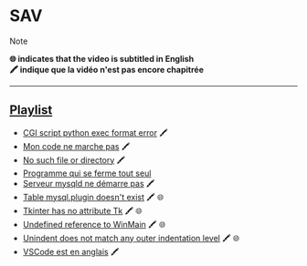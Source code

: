 # SAV

> [!NOTE]
> **🌐 indicates that the video is subtitled in English**<br>
> **🖍 indique que la vidéo n'est pas encore chapitrée**

---

## [Playlist](https://www.youtube.com/playlist?list=PLrSOXFDHBtfHutxT7b4SRo8xFoXLg_DJr)

+ [CGI script python exec format error](https://www.youtube.com/watch?v=Sn41oQAla80) 🖍
+ [Mon code ne marche pas](https://www.youtube.com/watch?v=NyECg6AUfGE) 🖍
+ [No such file or directory](https://www.youtube.com/watch?v=ymzo7cGvxlo) 🖍
+ [Programme qui se ferme tout seul](https://www.youtube.com/watch?v=xd-RJPam8z0)
+ [Serveur mysqld ne démarre pas](https://www.youtube.com/watch?v=JvyM_mZqYrc) 🖍
+ [Table mysql.plugin doesn't exist](https://www.youtube.com/watch?v=ISNpuRRqqww) 🖍 🌐
+ [Tkinter has no attribute Tk](https://www.youtube.com/watch?v=PJympjnm2L8) 🖍 🌐
+ [Undefined reference to WinMain](https://www.youtube.com/watch?v=RNAdJW2J-wA) 🖍 🌐
+ [Unindent does not match any outer indentation level](https://www.youtube.com/watch?v=O3kBSsGir_M) 🖍 🌐
+ [VSCode est en anglais](https://www.youtube.com/watch?v=WSdKlAqXh3o) 🖍
